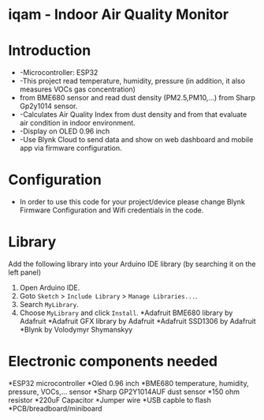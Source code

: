 # iqam - Indoor Air Quality Monitor
  # Introduction
 * -Microcontroller: ESP32
 * -This project read temperature, humidity, pressure (in addition, it also measures VOCs gas concentration)
 * from BME680 sensor and read dust density (PM2.5,PM10,...) from Sharp Gp2y1014 sensor.
 * -Calculates Air Quality Index from dust density and from that evaluate air condition in indoor environment.
 * -Display on OLED 0.96 inch
 * -Use Blynk Cloud to send data and show on web dashboard and mobile app via firmware configuration.
 # Configuration 
  - In order to use this code for your project/device please change Blynk Firmware Configuration and Wifi credentials in the code. 
# Library
Add the following library into your Arduino IDE library (by searching it on the left panel)
1. Open Arduino IDE.
2. Goto `Sketch` > `Include Library` > `Manage Libraries...`.
3. Search `MyLibrary`.
4. Choose `MyLibrary` and click `Install`.
*Adafruit BME680 library by Adafruit
*Adafruit GFX library by Adafruit
*Adafruit SSD1306 by Adafruit
*Blynk by Volodymyr Shymanskyy
# Electronic components needed
*ESP32 microcontroller
*Oled 0.96 inch
*BME680 temperature, humidity, pressure, VOCs,... sensor
*Sharp GP2Y1014AUF dust sensor
*150 ohm resistor
*220uF Capacitor
*Jumper wire
*USB capble to flash 
*PCB/breadboard/miniboard
